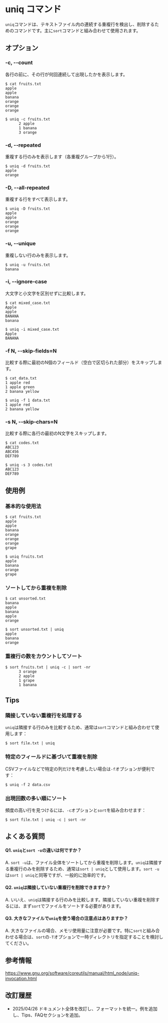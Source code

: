 # uniq コマンド

`uniq`コマンドは、テキストファイル内の連続する重複行を検出し、削除するためのコマンドです。主に`sort`コマンドと組み合わせて使用されます。

## オプション

### **-c, --count**
各行の前に、その行が何回連続して出現したかを表示します。

```console
$ cat fruits.txt
apple
apple
banana
orange
orange
orange

$ uniq -c fruits.txt
      2 apple
      1 banana
      3 orange
```

### **-d, --repeated**
重複する行のみを表示します（各重複グループから1行）。

```console
$ uniq -d fruits.txt
apple
orange
```

### **-D, --all-repeated**
重複する行をすべて表示します。

```console
$ uniq -D fruits.txt
apple
apple
orange
orange
orange
```

### **-u, --unique**
重複しない行のみを表示します。

```console
$ uniq -u fruits.txt
banana
```

### **-i, --ignore-case**
大文字と小文字を区別せずに比較します。

```console
$ cat mixed_case.txt
Apple
apple
BANANA
banana

$ uniq -i mixed_case.txt
Apple
BANANA
```

### **-f N, --skip-fields=N**
比較する際に最初のN個のフィールド（空白で区切られた部分）をスキップします。

```console
$ cat data.txt
1 apple red
1 apple green
2 banana yellow

$ uniq -f 1 data.txt
1 apple red
2 banana yellow
```

### **-s N, --skip-chars=N**
比較する際に各行の最初のN文字をスキップします。

```console
$ cat codes.txt
ABC123
ABC456
DEF789

$ uniq -s 3 codes.txt
ABC123
DEF789
```

## 使用例

### 基本的な使用法

```console
$ cat fruits.txt
apple
apple
banana
orange
orange
orange
grape

$ uniq fruits.txt
apple
banana
orange
grape
```

### ソートしてから重複を削除

```console
$ cat unsorted.txt
banana
apple
banana
apple
orange

$ sort unsorted.txt | uniq
apple
banana
orange
```

### 重複行の数をカウントしてソート

```console
$ sort fruits.txt | uniq -c | sort -nr
      3 orange
      2 apple
      1 grape
      1 banana
```

## Tips

### 隣接していない重複行を処理する
`uniq`は隣接する行のみを比較するため、通常は`sort`コマンドと組み合わせて使用します：
```console
$ sort file.txt | uniq
```

### 特定のフィールドに基づいて重複を削除
CSVファイルなどで特定の列だけを考慮したい場合は`-f`オプションが便利です：
```console
$ uniq -f 2 data.csv
```

### 出現回数の多い順にソート
頻度の高い行を見つけるには、`-c`オプションと`sort`を組み合わせます：
```console
$ sort file.txt | uniq -c | sort -nr
```

## よくある質問

#### Q1. `uniq`と`sort -u`の違いは何ですか？
A. `sort -u`は、ファイル全体をソートしてから重複を削除します。`uniq`は隣接する重複行のみを削除するため、通常は`sort | uniq`として使用します。`sort -u`は`sort | uniq`と同等ですが、一般的に効率的です。

#### Q2. `uniq`は隣接していない重複行を削除できますか？
A. いいえ、`uniq`は隣接する行のみを比較します。隣接していない重複を削除するには、まず`sort`でファイルをソートする必要があります。

#### Q3. 大きなファイルで`uniq`を使う場合の注意点はありますか？
A. 大きなファイルの場合、メモリ使用量に注意が必要です。特に`sort`と組み合わせる場合は、`sort`の`-T`オプションで一時ディレクトリを指定することを検討してください。

## 参考情報

https://www.gnu.org/software/coreutils/manual/html_node/uniq-invocation.html

## 改訂履歴

- 2025/04/26 ドキュメント全体を改訂し、フォーマットを統一。例を追加し、Tips、FAQセクションを追加。
